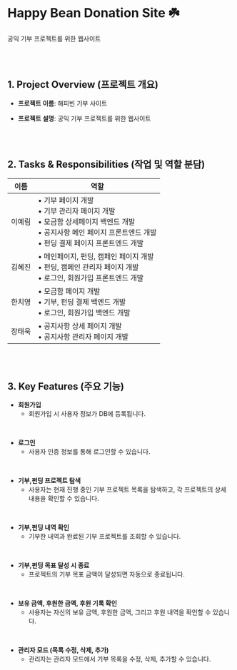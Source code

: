 # Happy Bean Donation Site ☘️  
공익 기부 프로젝트를 위한 웹사이트  


<br><br>  


## 1. Project Overview (프로젝트 개요)  


- **프로젝트 이름**: 해피빈 기부 사이트  


- **프로젝트 설명**: 공익 기부 프로젝트를 위한 웹사이트  


<br><br>  


## 2. Tasks & Responsibilities (작업 및 역할 분담)

| 이름     | 역할                                                                                     |
| -------- | ---------------------------------------------------------------------------------------- |
| 이예림   | • 기부 페이지 개발 <br> • 기부 관리자 페이지 개발 <br> • 모금함 상세페이지 백엔드 개발 <br> • 공지사항 메인 페이지 프론트엔드 개발 <br> • 펀딩 결제 페이지 프론트엔드 개발 |
| 김혜진   | • 메인페이지, 펀딩, 캠페인 페이지 개발 <br> • 펀딩, 캠페인 관리자 페이지 개발 <br> • 로그인, 회원가입 프론트엔드 개발 |
| 한치영   | • 모금함 페이지 개발 <br> • 기부, 펀딩 결제 백엔드 개발 <br> • 로그인, 회원가입 백엔드 개발 |
| 장태욱   | • 공지사항 상세 페이지 개발 <br> • 공지사항 관리자 페이지 개발 |



<br><br>  


## 3. Key Features (주요 기능)  


- **회원가입**  
  - 회원가입 시 사용자 정보가 DB에 등록됩니다.  


<br>  


- **로그인**  
  - 사용자 인증 정보를 통해 로그인할 수 있습니다.  


<br>  


- **기부,펀딩 프로젝트 탐색**  
  - 사용자는 현재 진행 중인 기부 프로젝트 목록을 탐색하고, 각 프로젝트의 상세 내용을 확인할 수 있습니다.  


<br>  


- **기부,펀딩 내역 확인**  
  - 기부한 내역과 완료된 기부 프로젝트를 조회할 수 있습니다.

 
<br>  


- **기부,펀딩 목표 달성 시 종료**  
  - 프로젝트의 기부 목표 금액이 달성되면 자동으로 종료됩니다.

 
<br>  


- **보유 금액, 후원한 금액, 후원 기록 확인**  
  - 사용자는 자신의 보유 금액, 후원한 금액, 그리고 후원 내역을 확인할 수 있습니다.
 

<br>  


- **관리자 모드 (목록 수정, 삭제, 추가)**  
  - 관리자는 관리자 모드에서 기부 목록을 수정, 삭제, 추가할 수 있습니다.
